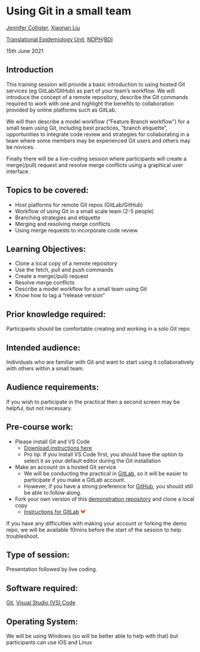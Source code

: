 #  Using Git in a small team

[Jennifer Collister](https://www.bdi.ox.ac.uk/Team/jennifer-collister), [Xiaonan Liu](https://www.bdi.ox.ac.uk/Team/xiaonan-liu)

[Translational Epidemiology Unit](https://www.bdi.ox.ac.uk/research/translational-epidemiology-unit/), [NDPH](https://www.ndph.ox.ac.uk/)/[BDI](https://www.bdi.ox.ac.uk/)

15th June 2021

## Introduction

This training session will provide a basic introduction to using hosted Git services (eg GitLab/GitHub) as part of your team’s workflow.
We will introduce the concept of a remote repository, describe the Git commands required to work with one and highlight the benefits to collaboration provided by online platforms such as GitLab.

We will then describe a model workflow (“Feature Branch workflow”) for a small team using Git, including best practices, “branch etiquette”, opportunities to integrate code review and strategies for collaborating in a team where some members may be experienced Git users and others may be novices.

Finally there will be a live-coding session where participants will create a merge(/pull) request and resolve merge conflicts using a graphical user interface.

## Topics to be covered:

* Host platforms for remote Git repos (GitLab/GitHub)
* Workflow of using Git in a small scale team (2-5 people)
* Branching strategies and etiquette
* Merging and resolving merge conflicts
* Using merge requests to incorporate code review 

## Learning Objectives:

* Clone a local copy of a remote repository
* Use the fetch, pull and push commands
* Create a merge(/pull) request
* Resolve merge conflicts
* Describe a model workflow for a small team using Git
* Know how to tag a “release version”

## Prior knowledge required:
Participants should be comfortable creating and working in a solo Git repo

## Intended audience:
Individuals who are familiar with Git and want to start using it collaboratively with others within a small team.

## Audience requirements:
If you wish to participate in the practical then a second screen may be helpful, but not necessary.

## Pre-course work:

* Please install Git and VS Code 
    * [Download instructions here](https://gitlab.com/jenniferc-teu/smallteamgit_bditraining/-/blob/master/Instructions/Installation.docx)
    * Pro tip: If you install VS Code first, you should have the option to select it as your default editor during the Git installation
* Make an account on a hosted Git service
    * We will be conducting the practical in [GitLab](https://gitlab.com/), so it will be easier to participate if you make a GitLab account. 
    * However, if you have a strong preference for [GitHub](https://github.com/), you should still be able to follow along.
* Fork your own version of this [demonstration repository](https://gitlab.com/jenniferc-teu/smallteamgit_bditraining/) and clone a local copy
    * [Instructions for GitLab](https://gitlab.com/jenniferc-teu/smallteamgit_bditraining/-/blob/master/Instructions/GitLab.md) <img src="/Instructions/Images/Other/GitLab_logo.png" alt="GitLab logo" width="3%"/>

If you have any difficulties with making your account or forking the demo repo, we will be available 10mins before the start of the session to help troubleshoot.

## Type of session:
Presentation followed by live coding.

## Software required:
[Git](https://git-scm.com/), [Visual Studio (VS) Code](https://code.visualstudio.com/)

## Operating System:
We will be using Windows (so will be better able to help with that) but participants can use iOS and Linux 
